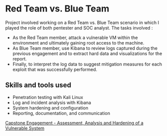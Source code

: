 # Red Team vs. Blue Team

Project involved working on a Red Team vs. Blue Team scenario in which I played the role of both pentester and SOC analyst. The tasks involved :
- As the Red Team member, attack a vulnerable VM within the environment and ultimately gaining root access to the machine.
- As Blue Team member, use Kibana to review logs captured during the previous engagement and to extract hard data and visualizations for the report.
- Finally, to interpret the log data to suggest mitigation measures for each exploit that was successfully performed.


## Skills and tools used

- Penetration testing with Kali Linux
- Log and incident analysis with Kibana
- System hardening and configuration
- Reporting, documentation, and communication




[Capstone Engagement - Assessment, Analysis and Hardening of a Vulnerable System](https://github.com/chaitanyasugathan/Cybersecurity/blob/master/RedTeamvsBlueTeam/Capstone%20Engagement%20-%20Red%20Team%20vs%20Blue%20Team.pdf)
